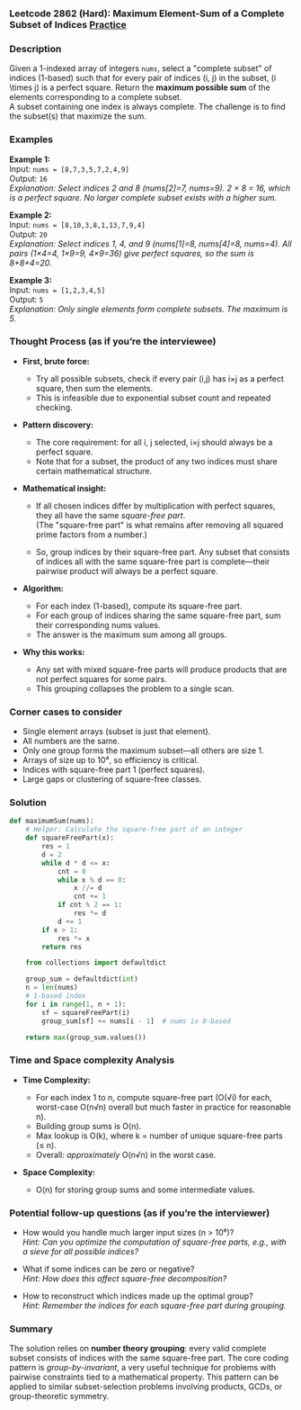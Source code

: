 ### Leetcode 2862 (Hard): Maximum Element-Sum of a Complete Subset of Indices [Practice](https://leetcode.com/problems/maximum-element-sum-of-a-complete-subset-of-indices)

### Description  
Given a 1-indexed array of integers `nums`, select a "complete subset" of indices (1-based) such that for every pair of indices \(i, j\) in the subset, \(i \times j\) is a perfect square. Return the **maximum possible sum** of the elements corresponding to a complete subset.  
A subset containing one index is always complete. The challenge is to find the subset(s) that maximize the sum.

### Examples  

**Example 1:**  
Input: `nums = [8,7,3,5,7,2,4,9]`  
Output: `16`  
*Explanation: Select indices 2 and 8 (nums[2]=7, nums=9). 2 × 8 = 16, which is a perfect square. No larger complete subset exists with a higher sum.*

**Example 2:**  
Input: `nums = [8,10,3,8,1,13,7,9,4]`  
Output: `20`  
*Explanation: Select indices 1, 4, and 9 (nums[1]=8, nums[4]=8, nums=4). All pairs (1×4=4, 1×9=9, 4×9=36) give perfect squares, so the sum is 8+8+4=20.*

**Example 3:**  
Input: `nums = [1,2,3,4,5]`  
Output: `5`  
*Explanation: Only single elements form complete subsets. The maximum is 5.*

### Thought Process (as if you’re the interviewee)  
- **First, brute force:**  
  - Try all possible subsets, check if every pair (i,j) has i×j as a perfect square, then sum the elements.  
  - This is infeasible due to exponential subset count and repeated checking.

- **Pattern discovery:**  
  - The core requirement: for all i, j selected, i×j should always be a perfect square.
  - Note that for a subset, the product of any two indices must share certain mathematical structure.

- **Mathematical insight:**  
  - If all chosen indices differ by multiplication with perfect squares, they all have the same *square-free part*.  
    (The "square-free part" is what remains after removing all squared prime factors from a number.)

  - So, group indices by their square-free part. Any subset that consists of indices all with the same square-free part is complete—their pairwise product will always be a perfect square.

- **Algorithm:**  
  - For each index (1-based), compute its square-free part.
  - For each group of indices sharing the same square-free part, sum their corresponding nums values.
  - The answer is the maximum sum among all groups.

- **Why this works:**  
  - Any set with mixed square-free parts will produce products that are not perfect squares for some pairs.
  - This grouping collapses the problem to a single scan.

### Corner cases to consider  
- Single element arrays (subset is just that element).
- All numbers are the same.
- Only one group forms the maximum subset—all others are size 1.
- Arrays of size up to 10⁴, so efficiency is critical.
- Indices with square-free part 1 (perfect squares).
- Large gaps or clustering of square-free classes.

### Solution

```python
def maximumSum(nums):
    # Helper: Calculate the square-free part of an integer
    def squareFreePart(x):
        res = 1
        d = 2
        while d * d <= x:
            cnt = 0
            while x % d == 0:
                x //= d
                cnt += 1
            if cnt % 2 == 1:
                res *= d
            d += 1
        if x > 1:
            res *= x
        return res

    from collections import defaultdict

    group_sum = defaultdict(int)
    n = len(nums)
    # 1-based index
    for i in range(1, n + 1):
        sf = squareFreePart(i)
        group_sum[sf] += nums[i - 1]  # nums is 0-based

    return max(group_sum.values())
```

### Time and Space complexity Analysis  

- **Time Complexity:**  
  - For each index 1 to n, compute square-free part (O(√i) for each, worst-case O(n√n) overall but much faster in practice for reasonable n).
  - Building group sums is O(n).
  - Max lookup is O(k), where k = number of unique square-free parts (≤ n).
  - Overall: *approximately* O(n√n) in the worst case.

- **Space Complexity:**  
  - O(n) for storing group sums and some intermediate values.

### Potential follow-up questions (as if you’re the interviewer)  

- How would you handle much larger input sizes (n > 10⁶)?  
  *Hint: Can you optimize the computation of square-free parts, e.g., with a sieve for all possible indices?*

- What if some indices can be zero or negative?  
  *Hint: How does this affect square-free decomposition?*

- How to reconstruct which indices made up the optimal group?  
  *Hint: Remember the indices for each square-free part during grouping.*

### Summary
The solution relies on **number theory grouping**: every valid complete subset consists of indices with the same square-free part. The core coding pattern is *group-by-invariant*, a very useful technique for problems with pairwise constraints tied to a mathematical property. This pattern can be applied to similar subset-selection problems involving products, GCDs, or group-theoretic symmetry.
